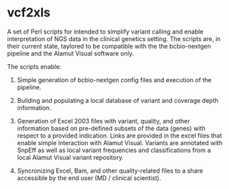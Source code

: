 # vcf2xls
A set of Perl scripts for intended to simplify variant calling and enable interpretation of NGS data in the clinical genetics setting. The scripts are, in their current state, taylored to be compatible with the the bcbio-nextgen pipeline and the Alamut Visual software only.

The scripts enable:

1. Simple generation of bcbio-nextgen config files and execution of the pipeline.

2. Building and populating a local database of variant and coverage depth information.

3. Generation of Excel 2003 files with variant, quality, and other information based on pre-defined subsets of the data (genes) with respect to a provided indication. Links are provided in the excel files that enable simple interaction with Alamut Visual. Variants are annotated with SnpEff as well as local variant frequencies and classifications from a local Alamut Visual variant repository.

4. Syncronizing Excel, Bam, and other quality-related files to a share accessible by the end user (MD / clinical scientist).





